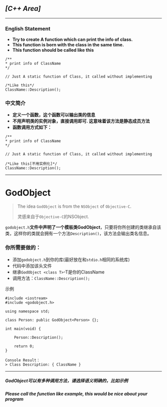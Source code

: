 ## _\[C++ Area\]_

---

### English Statement

* **Try to create A function which can print the info of class.** 
* **This function is born with the class in the same time.**
* **This function should be called like this**



```
/** 
* print info of ClassName 
*/

// Just A static function of Class, it called without implementing

/*Like this*/
ClassName::Description();
```

### 

### 中文简介

* **定义一个函数，这个函数可以输出类的信息**
* **不用声明类的实例对象，直接调用即可. 这意味着该方法是静态成员方法**
* **函数调用方式如下：**

```
/** 
* print info of ClassName 
*/

// Just A static function of Class, it called without implementing

/*Like this[不用实例化]*/
ClassName::Description();
```

---

# GodObject

> The idea `GodObject` is from the `NSObject` of `Objective-C`.
>
> 灵感来自于`Objective-C`的NSObject.

`godobject.h`**文件中声明了一个模板类GodObject**，只要将你所创建的类继承自该类，这样你的类就会拥有一个方法`Description()`，该方法会输出类名信息。

### 你所需要做的：

* 添加`godobject.h`到你的库\(最好放在和`stdio.h`相同的系统库\)
* 代码中添加该头文件
* 继承`GodObject <class T>`-T是你的ClassName
* 调用方法：`ClassName::Description();`

示例

```
#include <iostream>
#include <godobject.h>

using namespace std;

class Person: public GodObject<Person> {};

int main(void) {

    Person::Description();

    return 0;
}

Console Result：
> Class Description: { ClassName }
```

---

##### _GodObject可以有多种调用方法，请选择语义明确的，比如示例_

##### _Please call the function like example, this would be nice about your program_



